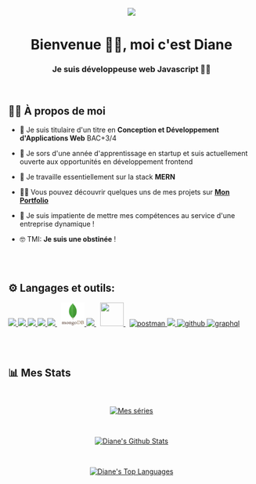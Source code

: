 <p align="center"><img width="auto" height="300px" src="https://media.baamboozle.com/uploads/images/364739/1627725585_53698_gif-url.gif"/></p>

<h1 align="center">Bienvenue 👋🏾, moi c'est Diane</h1>
<h3 align="center">Je suis développeuse web Javascript ✊🏾</h3>

<br />

## 💁🏾  À propos de moi

- 📖 Je suis titulaire d'un titre en **Conception et Développement d'Applications Web** BAC+3/4

- 💼 Je sors d'une année d'apprentissage en startup et suis actuellement ouverte aux opportunités en développement frontend

- 🤩 Je travaille essentiellement sur la stack **MERN**

- 💪🏾 Vous pouvez découvrir quelques uns de mes projets sur **[Mon Portfolio](https://www.diane-mpk.com)**

- 🔨 Je suis impatiente de mettre mes compétences au service d'une entreprise dynamique !

- 🤓 TMI: **Je suis une obstinée** !
  
<br />
<br />

## ⚙️ Langages et outils:

<p align="left"> 
    <a href="https://www.w3.org/html/" target="_blank"> <img src="https://img.icons8.com/color/48/000000/html-5.png"/> </a> 
    <a href="https://www.w3schools.com/css/" target="_blank"> <img src="https://img.icons8.com/color/48/000000/css3.png"/> </a> 
    <a href="https://developer.mozilla.org/en-US/docs/Web/JavaScript" target="_blank"> <img src="https://img.icons8.com/color/48/000000/javascript.png"/> </a> 
    <a href="https://reactjs.org/" target="_blank"> <img src="https://img.icons8.com/color/48/000000/react-native.png"/> </a>
    <a style="padding-right:8px;" href="https://nodejs.org" target="_blank"> <img src="https://img.icons8.com/color/48/000000/nodejs.png"/> </a> 
    <a href="https://www.mongodb.com/" target="_blank"> <img src="https://raw.githubusercontent.com/devicons/devicon/master/icons/mongodb/mongodb-original-wordmark.svg" alt="mongodb" width="48" height="48"/> </a>
    <a style="padding-right:8px;" href="https://www.mysql.com/" target="_blank"> <img src="https://img.icons8.com/fluent/50/000000/mysql-logo.png"/> </a>
    <a style="padding-right:8px;" href="https://tailwindcss.com/" target="_blank"> <img src="https://progsoft.net/images/tailwind-css-icon-70187f0341bd945dc65ad050a9a1b8f4fd79b1cf.png"  width="48" height="48"/> </a>
    <a href="https://postman.com" target="_blank"> <img src="https://www.vectorlogo.zone/logos/getpostman/getpostman-icon.svg" alt="postman" width="45" height="45"/> </a>   
    <a href="https://git-scm.com/" target="_blank"> <img src="https://img.icons8.com/color/48/000000/git.png"/> </a> 
    <a href="github.com/" target="_blank"> <img src="https://img.icons8.com/ios-glyphs/30/000000/github.png" alt="github" width="48" height="48"/> </a> 
    <a href="https://graphql.org/" target="_blank"> <img src="https://upload.wikimedia.org/wikipedia/commons/thumb/1/17/GraphQL_Logo.svg/2048px-GraphQL_Logo.svg.png" alt="graphql" width="48" height="48"/> </a> 
</p>

<!-- [![React Badge](https://img.shields.io/badge/-React-61DBFB?style=for-the-badge&labelColor=black&logo=react&logoColor=61DBFB)](#)  [![Javascript Badge](https://img.shields.io/badge/-Javascript-F0DB4F?style=for-the-badge&labelColor=black&logo=javascript&logoColor=F0DB4F)](#) [![Typescript Badge](https://img.shields.io/badge/-Typescript-007acc?style=for-the-badge&labelColor=black&logo=typescript&logoColor=007acc)](#) [![Nodejs Badge](https://img.shields.io/badge/-Nodejs-3C873A?style=for-the-badge&labelColor=black&logo=node.js&logoColor=3C873A)](#) [![GraphQL Badge](https://img.shields.io/badge/-GraphQl-e535ab?style=for-the-badge&labelColor=black&logo=node.js&logoColor=e535ab)](#) -->
<br/>
<br />


## 📊 Mes Stats
<br/>
  <p align="center">
    <a href="https://github-readme-streak-stats.herokuapp.com/demo/">
        <img title="🔥 Get streak stats for your profile at git.io/streak-stats" alt="Mes séries" src="https://github-readme-streak-stats.herokuapp.com/?user=dkm94&theme=black-ice&hide_border=true&stroke=0000&background=060A0CD0&ring=red&currStreakLabel=red&fire=red"/>
    </a>
    
</p>
<br/>
<p align="center">
  <a href="https://github.com/anuraghazra/github-readme-stats"><img alt="Diane's Github Stats" src="https://github-readme-stats.vercel.app/api?username=dkm94&show_icons=true&count_private=true&theme=react&hide_border=true&bg_color=0D1117&title_color=cd9562&icon_color=f9ceae" /></a>
</p>

<br />
<p align="center">
  <a href="https://github-readme-stats.vercel.app/"><img alt="Diane's Top Languages" src="https://github-readme-stats.vercel.app/api/top-langs/?username=dkm94&langs_count=8&count_private=true&layout=compact&theme=react&hide_border=true&bg_color=0D1117" /></a>
</p>
  
<br/>
<br/>
